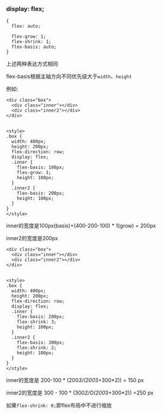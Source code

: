 ### display: flex;
```
{
  flex: auto;
  
  flex-grow: 1;
  flex-shrink: 1;
  flex-basis: auto;
}
```
上述两种表达方式相同

flex-basis根据主轴方向不同优先级大于`width`、`height`

例如: 
```
<div class="box">
  <div class="inner"></div>
  <div class="inner2"></div>
</div>


<style>
.box {
  width: 400px;
  height: 200px;
  flex-direction: row;
  display: flex;
  .inner {
    flex-basis: 100px;
    flex-grow: 1;
    height: 100px;
  }
  .inner2 {
    flex-basis: 200px; 
    height: 100px;
  }
}
</style>
```
inner的宽度是100px(basis)+(400-200-100) * 1(grow) = 200px 

inner2的宽度是200px

```
<div class="box">
  <div class="inner"></div>
  <div class="inner2"></div>
</div>


<style>
.box {
  width: 400px;
  height: 200px;
  flex-direction: row;
  display: flex;
  .inner {
    flex-basis: 200px;
    flex-shrink: 3;
    height: 100px;
  }
  .inner2 {
    flex-basis: 300px; 
    flex-shrink: 2;
    height: 100px;
  }
}
</style>
```
inner的宽度是 200-100 * (200*3/(200*3+300*2)) = 150 px  

inner2的宽度是 300 - 100 * (300*2/O(200*3+300*2)) =250 px

如果`flex-shrink: 0;`即flex布局中不进行缩放

